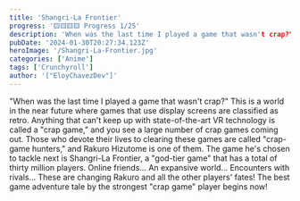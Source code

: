 ```yaml
---
title: 'Shangri-La Frontier'
progress: '🟨🟨🟨🟨 Progress 1/25'
description: 'When was the last time I played a game that wasn't crap?" This is a world in the near future where games that use display screens are classified as retro.'
pubDate: '2024-01-30T20:27:34.123Z'
heroImage: '/Shangri-La-Frontier.jpg'
categories: ['Anime']
tags: ['Crunchyroll']
author: '["EloyChavezDev"]'
---
```

"When was the last time I played a game that wasn't crap?" This is a world in the near future where games that use display screens are classified as retro. Anything that can't keep up with state-of-the-art VR technology is called a "crap game," and you see a large number of crap games coming out. Those who devote their lives to clearing these games are called "crap-game hunters," and Rakuro Hizutome is one of them. The game he's chosen to tackle next is Shangri-La Frontier, a "god-tier game" that has a total of thirty million players. Online friends... An expansive world... Encounters with rivals... These are changing Rakuro and all the other players' fates! The best game adventure tale by the strongest "crap game" player begins now!